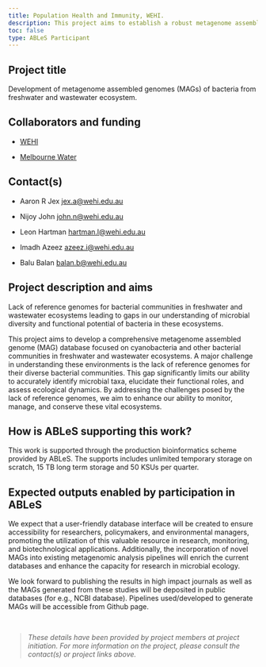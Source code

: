 ```yaml
---
title: Population Health and Immunity, WEHI.
description: This project aims to establish a robust metagenome assembled genome (MAG) database specifically focussing on bacterial communities from freshwater and wastewater ecosystems. Development of comprehensive metagenome assembled genome (MAG) database can provide essential insights into these ecosystems, ultimately supporting/allowing researchers to easily access and utilize the genomic data for their studies and decision-making.
toc: false
type: ABLeS Participant
---
```


## Project title

Development of metagenome assembled genomes (MAGs) of bacteria from freshwater and wastewater ecosystem.

## Collaborators and funding

- [WEHI](https://www.wehi.edu.au)

- [Melbourne Water](https://www.melbournewater.com.au)

## Contact(s)

- Aaron R Jex <jex.a@wehi.edu.au>

- Nijoy John <john.n@wehi.edu.au>

- Leon Hartman <hartman.l@wehi.edu.au>

- Imadh Azeez <azeez.i@wehi.edu.au>

- Balu Balan <balan.b@wehi.edu.au>

## Project description and aims

Lack of reference genomes for bacterial communities in freshwater and wastewater ecosystems leading to gaps in our understanding of microbial diversity and functional potential of bacteria in these ecosystems.

This project aims to develop a comprehensive metagenome assembled genome (MAG) database focused on cyanobacteria and other bacterial communities in freshwater and wastewater ecosystems. A major challenge in understanding these environments is the lack of reference genomes for their diverse bacterial communities. This gap significantly limits our ability to accurately identify microbial taxa, elucidate their functional roles, and assess ecological dynamics. By addressing the challenges posed by the lack of reference genomes, we aim to enhance our ability to monitor, manage, and conserve these vital ecosystems.

## How is ABLeS supporting this work?

This work is supported through the production bioinformatics scheme provided by ABLeS. The supports includes unlimited temporary storage on scratch, 15 TB long term storage and 50 KSUs per quarter.

## Expected outputs enabled by participation in ABLeS

We expect that a user-friendly database interface will be created to ensure accessibility for researchers, policymakers, and environmental managers, promoting the utilization of this valuable resource in research, monitoring, and biotechnological applications. Additionally, the incorporation of novel MAGs into existing metagenomic analysis pipelines will enrich the current databases and enhance the capacity for research in microbial ecology.

We look forward to publishing the results in high impact journals as well as the MAGs generated from these studies will be deposited in public databases (for e.g., NCBI database). Pipelines used/developed to generate MAGs will be accessible from Github page.

<br/>

> _These details have been provided by project members at project initiation. For more information on the project, please consult the contact(s) or project links above._
